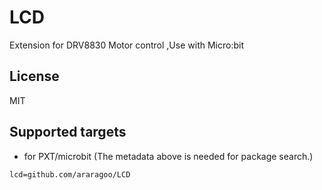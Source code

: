 # LCD

Extension for DRV8830 Motor control ,Use with Micro:bit

## License

MIT

## Supported targets

* for PXT/microbit
(The metadata above is needed for package search.)

```package
lcd=github.com/araragoo/LCD
```
